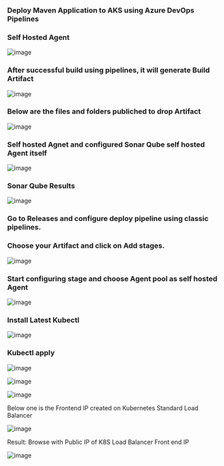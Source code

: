 ### Deploy Maven Application to AKS using Azure DevOps Pipelines ###
### Self Hosted Agent

![image](https://github.com/user-attachments/assets/d87816e1-4810-43a2-adb9-daadbac0f05e)

### After successful build using pipelines, it will generate Build Artifact ###

![image](https://github.com/user-attachments/assets/97c527d3-6db7-4dba-a3ee-47ca51535d4d)

### Below are the files and folders publiched to drop Artifact ###

![image](https://github.com/user-attachments/assets/60fafceb-0cd1-46df-8950-0603877d292d)


### Self hosted Agnet and configured Sonar Qube self hosted Agent itself
![image](https://github.com/user-attachments/assets/b83b3edb-af7d-4180-83d8-c7afaadd49d0)


### Sonar Qube Results
![image](https://github.com/user-attachments/assets/ba15d3d7-7b1e-4d35-9340-b16935457637)


### Go to Releases and configure deploy pipeline using classic pipelines.
### Choose your Artifact and click on Add stages.

![image](https://github.com/user-attachments/assets/f9379976-ddb5-4d67-b838-872d926173c6)

### Start configuring stage and choose Agent pool as self hosted Agent

![image](https://github.com/user-attachments/assets/08e04882-1993-4b02-be2e-8958ec109022)

### Install Latest Kubectl

![image](https://github.com/user-attachments/assets/9afb68e7-f170-4f60-87ad-0fa15a5f4650)

### Kubectl apply

![image](https://github.com/user-attachments/assets/c0fbb1bd-d2cc-4b67-aee7-cc75e62a25a0)

![image](https://github.com/user-attachments/assets/87c786e9-8633-4925-9fd7-d5a7f012716e)

![image](https://github.com/user-attachments/assets/6db1c51a-1514-44ff-81d0-09fa7e82db5f)

Below one is the Frontend IP created on Kubernetes Standard Load Balancer

![image](https://github.com/user-attachments/assets/773dde8a-f310-44d4-baba-c5ddd169df3e)


Result: Browse with Public IP of K8S Load Balancer Front end IP

![image](https://github.com/user-attachments/assets/e027ec89-af95-432d-b95b-d6b0822cc484)

